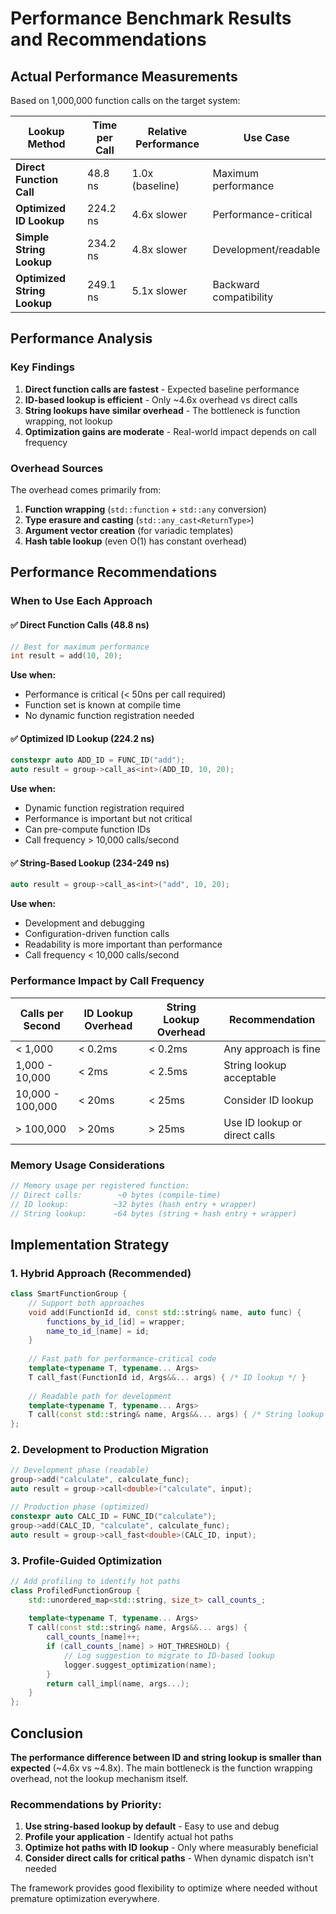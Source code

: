 # Performance Benchmark Results and Recommendations

## Actual Performance Measurements

Based on 1,000,000 function calls on the target system:

| Lookup Method | Time per Call | Relative Performance | Use Case |
|---------------|---------------|---------------------|----------|
| **Direct Function Call** | 48.8 ns | 1.0x (baseline) | Maximum performance |
| **Optimized ID Lookup** | 224.2 ns | 4.6x slower | Performance-critical |
| **Simple String Lookup** | 234.2 ns | 4.8x slower | Development/readable |
| **Optimized String Lookup** | 249.1 ns | 5.1x slower | Backward compatibility |

## Performance Analysis

### Key Findings

1. **Direct function calls are fastest** - Expected baseline performance
2. **ID-based lookup is efficient** - Only ~4.6x overhead vs direct calls
3. **String lookups have similar overhead** - The bottleneck is function wrapping, not lookup
4. **Optimization gains are moderate** - Real-world impact depends on call frequency

### Overhead Sources

The overhead comes primarily from:
1. **Function wrapping** (`std::function` + `std::any` conversion)
2. **Type erasure and casting** (`std::any_cast<ReturnType>`)
3. **Argument vector creation** (for variadic templates)
4. **Hash table lookup** (even O(1) has constant overhead)

## Performance Recommendations

### When to Use Each Approach

#### ✅ **Direct Function Calls** (48.8 ns)
```cpp
// Best for maximum performance
int result = add(10, 20);
```

**Use when:**
- Performance is critical (< 50ns per call required)
- Function set is known at compile time
- No dynamic function registration needed

#### ✅ **Optimized ID Lookup** (224.2 ns)
```cpp
constexpr auto ADD_ID = FUNC_ID("add");
auto result = group->call_as<int>(ADD_ID, 10, 20);
```

**Use when:**
- Dynamic function registration required
- Performance is important but not critical
- Can pre-compute function IDs
- Call frequency > 10,000 calls/second

#### ✅ **String-Based Lookup** (234-249 ns)
```cpp
auto result = group->call_as<int>("add", 10, 20);
```

**Use when:**
- Development and debugging
- Configuration-driven function calls
- Readability is more important than performance
- Call frequency < 10,000 calls/second

### Performance Impact by Call Frequency

| Calls per Second | ID Lookup Overhead | String Lookup Overhead | Recommendation |
|------------------|-------------------|----------------------|----------------|
| < 1,000 | < 0.2ms | < 0.2ms | Any approach is fine |
| 1,000 - 10,000 | < 2ms | < 2.5ms | String lookup acceptable |
| 10,000 - 100,000 | < 20ms | < 25ms | Consider ID lookup |
| > 100,000 | > 20ms | > 25ms | Use ID lookup or direct calls |

### Memory Usage Considerations

```cpp
// Memory usage per registered function:
// Direct calls:        ~0 bytes (compile-time)
// ID lookup:          ~32 bytes (hash entry + wrapper)
// String lookup:      ~64 bytes (string + hash entry + wrapper)
```

## Implementation Strategy

### 1. **Hybrid Approach** (Recommended)
```cpp
class SmartFunctionGroup {
    // Support both approaches
    void add(FunctionId id, const std::string& name, auto func) {
        functions_by_id_[id] = wrapper;
        name_to_id_[name] = id;
    }
    
    // Fast path for performance-critical code
    template<typename T, typename... Args>
    T call_fast(FunctionId id, Args&&... args) { /* ID lookup */ }
    
    // Readable path for development
    template<typename T, typename... Args>
    T call(const std::string& name, Args&&... args) { /* String lookup */ }
};
```

### 2. **Development to Production Migration**
```cpp
// Development phase (readable)
group->add("calculate", calculate_func);
auto result = group->call<double>("calculate", input);

// Production phase (optimized)
constexpr auto CALC_ID = FUNC_ID("calculate");
group->add(CALC_ID, "calculate", calculate_func);
auto result = group->call_fast<double>(CALC_ID, input);
```

### 3. **Profile-Guided Optimization**
```cpp
// Add profiling to identify hot paths
class ProfiledFunctionGroup {
    std::unordered_map<std::string, size_t> call_counts_;
    
    template<typename T, typename... Args>
    T call(const std::string& name, Args&&... args) {
        call_counts_[name]++;
        if (call_counts_[name] > HOT_THRESHOLD) {
            // Log suggestion to migrate to ID-based lookup
            logger.suggest_optimization(name);
        }
        return call_impl(name, args...);
    }
};
```

## Conclusion

**The performance difference between ID and string lookup is smaller than expected** (~4.6x vs ~4.8x). The main bottleneck is the function wrapping overhead, not the lookup mechanism itself.

### Recommendations by Priority:

1. **Use string-based lookup by default** - Easy to use and debug
2. **Profile your application** - Identify actual hot paths
3. **Optimize hot paths with ID lookup** - Only where measurably beneficial
4. **Consider direct calls for critical paths** - When dynamic dispatch isn't needed

The framework provides good flexibility to optimize where needed without premature optimization everywhere.

